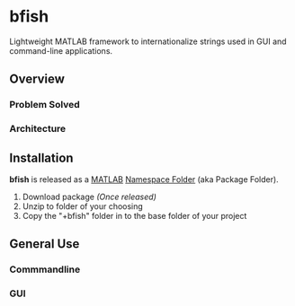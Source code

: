 # bfish
Lightweight MATLAB framework to internationalize strings used in GUI and command-line applications.

## Overview
### Problem Solved

### Architecture

## Installation
**bfish** is released as a [MATLAB](https://matlab.mathworks.com/) [Namespace Folder](https://www.mathworks.com/help/matlab/matlab_oop/namespaces.html) (aka Package Folder).
1. Download package *(Once released)*
2. Unzip to folder of your choosing
3. Copy the "+bfish" folder in to the base folder of your project

## General Use
### Commmandline


### GUI


